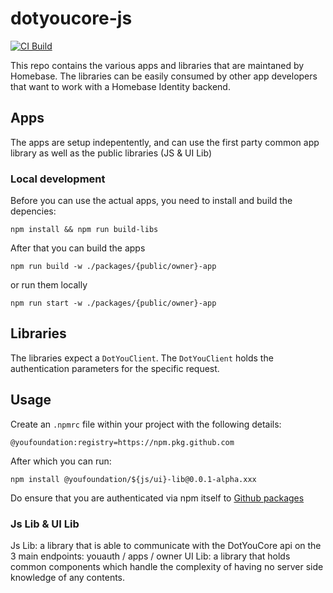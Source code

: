 # dotyoucore-js

[![CI Build](https://github.com/YouFoundation/dotyoucore-js/actions/workflows/ci.yml/badge.svg)](https://github.com/YouFoundation/dotyoucore-js/actions/workflows/ci.yml)

This repo contains the various apps and libraries that are maintaned by Homebase. The libraries can be easily consumed by other app developers that want to work with a Homebase Identity backend.

## Apps

The apps are setup indepentently, and can use the first party common app library as well as the public libraries (JS & UI Lib)

### Local development

Before you can use the actual apps, you need to install and build the depencies:

`npm install && npm run build-libs`

After that you can build the apps

`npm run build -w ./packages/{public/owner}-app`

or run them locally

`npm run start -w ./packages/{public/owner}-app`

## Libraries

The libraries expect a `DotYouClient`. The `DotYouClient` holds the authentication parameters for the specific request.

## Usage

Create an `.npmrc` file within your project with the following details:

`@youfoundation:registry=https://npm.pkg.github.com`

After which you can run:

`npm install @youfoundation/${js/ui}-lib@0.0.1-alpha.xxx`

Do ensure that you are authenticated via npm itself to [Github packages](https://docs.github.com/en/packages/working-with-a-github-packages-registry/working-with-the-npm-registry)

### Js Lib & UI Lib

Js Lib: a library that is able to communicate with the DotYouCore api on the 3 main endpoints: youauth / apps / owner
UI Lib: a library that holds common components which handle the complexity of having no server side knowledge of any contents.
